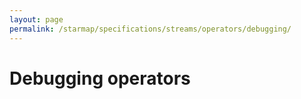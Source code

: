 ```yaml
---
layout: page
permalink: /starmap/specifications/streams/operators/debugging/
---
```


# Debugging operators
